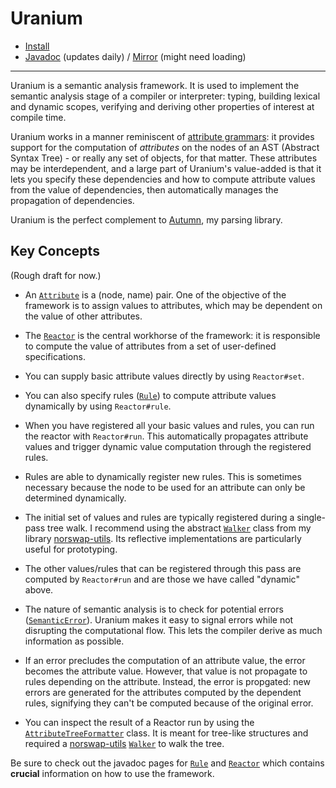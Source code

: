 # Uranium

- [Install](doc/INSTALL.md)
- [Javadoc] (updates daily) / [Mirror] (might need loading)
  
[Javadoc]: https://javadoc.io/doc/com.norswap/uranium/
[Mirror]: https://jitpack.io/com/github/norswap/uranium/-SNAPSHOT/javadoc/

---

Uranium is a semantic analysis framework. It is used to implement the semantic analysis stage of a compiler or
interpreter: typing, building lexical and dynamic scopes, verifying and deriving other properties of interest at
compile time.

Uranium works in a manner reminiscent of [attribute grammars]: it provides support for the computation of *attributes*
on the nodes of an AST (Abstract Syntax Tree) - or really any set of objects, for that matter. These attributes
may be interdependent, and a large part of Uranium's value-added is that it lets you specify these dependencies and
how to compute attribute values from the value of dependencies, then automatically manages the propagation of
dependencies.

[attribute grammars]: https://en.wikipedia.org/wiki/Attribute_grammar

Uranium is the perfect complement to [Autumn], my parsing library.

[Autumn]: https://github.com/norswap/autumn

## Key Concepts

(Rough draft for now.)

- An [`Attribute`] is a (node, name) pair. One of the objective of the framework is to assign values to attributes,
  which may be dependent on the value of other attributes.
  
- The [`Reactor`] is the central workhorse of the framework: it is responsible to compute the value of attributes
  from a set of user-defined specifications.
  
- You can supply basic attribute values directly by using `Reactor#set`.
  
- You can also specify rules ([`Rule`]) to compute attribute values dynamically by using `Reactor#rule`.

- When you have registered all your basic values and rules, you can run the reactor with `Reactor#run`. This
  automatically propagates attribute values and trigger dynamic value computation through the registered rules.
  
- Rules are able to dynamically register new rules. This is sometimes necessary because the node to be used for
  an attribute can only be determined dynamically.
  
- The initial set of values and rules are typically registered during a single-pass tree walk. I recommend using
  the abstract [`Walker`] class from my library [norswap-utils]. Its reflective implementations are particularly
  useful for prototyping.
  
- The other values/rules that can be registered through this pass are computed by `Reactor#run` and are those we
  have called "dynamic" above.
  
- The nature of semantic analysis is to check for potential errors ([`SemanticError`]). Uranium makes it easy to signal
  errors while not disrupting the computational flow. This lets the compiler derive as much information as possible.

- If an error precludes the computation of an attribute value, the error becomes the attribute value. However, that
  value is not propagate to rules depending on the attribute. Instead, the error is propgated: new errors are generated
  for the attributes computed by the dependent rules, signifying they can't be computed because of the original error.
      
- You can inspect the result of a Reactor run by using the [`AttributeTreeFormatter`] class. It is meant for tree-like
  structures and required a [norswap-utils] [`Walker`] to walk the tree.

Be sure to check out the javadoc pages for [`Rule`] and [`Reactor`] which contains **crucial** information on
how to use the framework.

[`Attribute`]: https://javadoc.io/doc/com.norswap/uranium/1.0.8-ALPHA/norswap/uranium/Attribute.html
[`Rule`]: https://javadoc.io/doc/com.norswap/uranium/1.0.8-ALPHA/norswap/uranium/Rule.html
[`Reactor`]: https://javadoc.io/static/com.norswap/uranium/1.0.8-ALPHA/norswap/uranium/Reactor.html
[`SemanticError`]: https://javadoc.io/doc/com.norswap/uranium/1.0.8-ALPHA/norswap/uranium/SemanticError.html
[`AttributeTreeFormatter`]: https://javadoc.io/doc/com.norswap/uranium/1.0.8-ALPHA/norswap/uranium/AttributeTreeFormatter.html

[norswap-utils]: https://github.com/norswap/norswap-utils
[`Walker`]: https://javadoc.io/doc/com.norswap/utils/1.0.8-ALPHA/norswap/utils/visitors/Walker.html